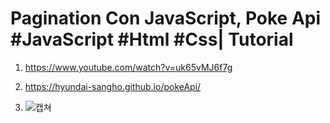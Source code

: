 # Pagination Con JavaScript, Poke Api #JavaScript #Html #Css| Tutorial

1. <https://www.youtube.com/watch?v=uk65vMJ6f7g>

2. <https://hyundai-sangho.github.io/pokeApi/>

3. ![캡쳐](screenshot.gif)
